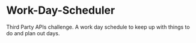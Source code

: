 # Work-Day-Scheduler
Third Party APIs challenge. A work day schedule to keep up with things to do and plan out days.
